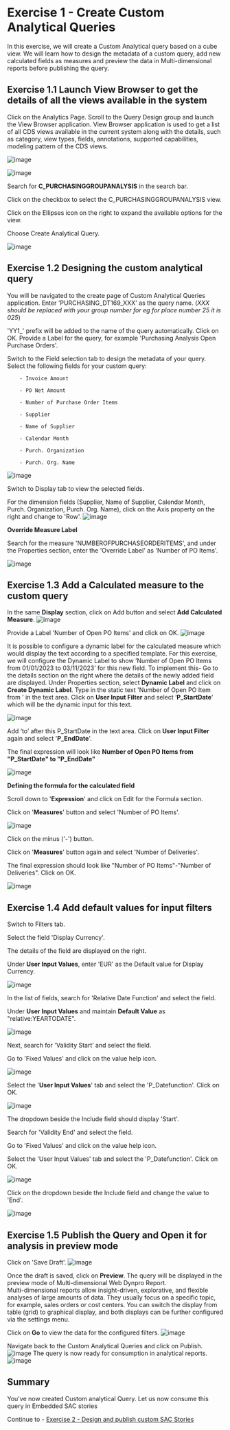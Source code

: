 # Exercise 1 - Create Custom Analytical Queries

In this exercise, we will create a Custom Analytical query based on a cube view. We will learn how to design the metadata of a custom query, add new calculated fields as measures and preview the data in Multi-dimensional reports before publishing the query.

## Exercise 1.1	Launch View Browser to get the details of all the views available in the system

Click on the Analytics Page. 
Scroll to the Query Design group and launch the View Browser application.
View Browser application is used to get a list of all CDS views available in the current system along with the details, such as category, view types, fields, annotations, supported capabilities, modeling pattern of the CDS views. 


![image](https://github.com/SAP-samples/teched2023-DT169/blob/main/exercises/ex1/images/1.png)

![image](https://github.com/SAP-samples/teched2023-DT169/blob/main/exercises/ex1/images/1_a.png)


Search for **C_PURCHASINGGROUPANALYSIS** in the search bar. 

Click on the checkbox to select the C_PURCHASINGGROUPANALYSIS view.

Click on the Ellipses icon on the right to expand the available options for the view.

Choose Create Analytical Query.

![image](https://github.com/SAP-samples/teched2023-DT169/blob/main/exercises/ex1/images/2.png)

## Exercise 1.2 Designing the custom analytical query

You will be navigated to the create page of Custom Analytical Queries application.
Enter 'PURCHASING_DT169_XXX' as the query name. (_XXX should be replaced with your group number for eg for place number 25 it is 025_)

'YY1_' prefix will be added to the name of the query automatically. Click on OK.
Provide a Label for the query, for example 'Purchasing Analysis Open Purchase Orders'.

Switch to the Field selection tab to design the metadata of your query.
    Select the following fields for your custom query:    
    
        - Invoice Amount
        
        - PO Net Amount
        
        - Number of Purchase Order Items
        
        - Supplier
        
        - Name of Supplier
        
        - Calendar Month
        
        - Purch. Organization
        
        - Purch. Org. Name

![image](https://github.com/SAP-samples/teched2023-DT169/blob/main/exercises/ex1/images/3.png)

Switch to Display tab to view the selected fields.

For the dimension fields (Supplier, Name of Supplier, Calendar Month, Purch. Organization, Purch. Org. Name), click on the Axis property on the right and change to 'Row'. 
![image](https://github.com/SAP-samples/teched2023-DT169/blob/main/exercises/ex1/images/4.png)

**Override Measure Label**

Search for the measure 'NUMBEROFPURCHASEORDERITEMS', and under the Properties section, enter the 'Override Label' as 'Number of PO Items'.

![image](https://github.com/SAP-samples/teched2023-DT169/blob/main/exercises/ex1/images/5.png)

## Exercise 1.3 Add a Calculated measure to the custom query

In the same **Display** section, click on Add button and select **Add Calculated Measure**.
![image](https://github.com/SAP-samples/teched2023-DT169/blob/main/exercises/ex1/images/6.png)

Provide a Label 'Number of Open PO Items' and click on OK.
![image](https://github.com/SAP-samples/teched2023-DT169/blob/main/exercises/ex1/images/7.png)

It is possible to configure a dynamic label for the calculated measure which would display the text according to a specified template. For this exercise, we will configure the Dynamic Label to show ’Number of Open PO Items from 01/01/2023 to 03/11/2023’ for this new field.
To implement this- 
Go to the details section on the right where the details of the newly added field are displayed.
Under Properties section, select **Dynamic Label** and click on **Create Dynamic Label**.
Type in the static text 'Number of Open PO Item from ’ in the text area.
Click on **User Input Filter** and select ‘**P_StartDate**’ which will be the dynamic input for this text. 

![image](https://github.com/SAP-samples/teched2023-DT169/blob/main/exercises/ex1/images/8.png)

Add ‘to’ after this P_StartDate in the text area.
Click on **User Input Filter** again and select '**P_EndDate**'.

The final expression will look like **Number of Open PO Items from "P_StartDate" to "P_EndDate"**

![image](https://github.com/SAP-samples/teched2023-DT169/blob/main/exercises/ex1/images/9.png)

**Defining the formula for the calculated field**

Scroll down to '**Expression**' and click on Edit for the Formula section.

Click on '**Measures**' button and select 'Number of PO Items'. 

![image](https://github.com/SAP-samples/teched2023-DT169/blob/main/exercises/ex1/images/10.png)

Click on the minus ('-') button.

Click on '**Measures**' button again and select 'Number of Deliveries'. 

The final expression should look like "Number of PO Items"-"Number of Deliveries". Click on OK.

![image](https://github.com/SAP-samples/teched2023-DT169/blob/main/exercises/ex1/images/11.png)

## Exercise 1.4 Add default values for input filters

Switch to Filters tab.

Select the field 'Display Currency'. 

The details of the field are displayed on the right. 

Under **User Input Values**, enter 'EUR' as the Default value for Display Currency.

![image](https://github.com/SAP-samples/teched2023-DT169/blob/main/exercises/ex1/images/12.png)

In the list of fields, search for 'Relative Date Function' and select the field.

Under **User Input Values** and maintain **Default Value** as "relative:YEARTODATE".

![image](https://github.com/SAP-samples/teched2023-DT169/blob/main/exercises/ex1/images/13.png)

Next, search for 'Validity Start’ and select the field.

Go to 'Fixed Values' and click on the value help icon.

![image](https://github.com/SAP-samples/teched2023-DT169/blob/main/exercises/ex1/images/14.png)

Select the '**User Input Values**' tab and select the 'P_Datefunction'. Click on OK. 

![image](https://github.com/SAP-samples/teched2023-DT169/blob/main/exercises/ex1/images/15.png)


The dropdown beside the Include field should display 'Start'.

Search for 'Validity End' and select the field.

Go to 'Fixed Values' and click on the value help icon.

Select the 'User Input Values' tab and select the 'P_Datefunction'. Click on OK.

![image](https://github.com/SAP-samples/teched2023-DT169/blob/main/exercises/ex1/images/16.png)

Click on the dropdown beside the Include field and change the value to 'End'. 

![image](https://github.com/SAP-samples/teched2023-DT169/blob/main/exercises/ex1/images/17.png)

## Exercise 1.5 Publish the Query and Open it for analysis in preview mode

Click on 'Save Draft'. 
![image](https://github.com/SAP-samples/teched2023-DT169/blob/main/exercises/ex1/images/18.png)

Once the draft is saved, click on **Preview**. 
The query will be displayed in the preview mode of Multi-dimensional Web Dynpro Report.     
Multi-dimensional reports allow insight-driven, explorative, and flexible analyses of large amounts of data. They usually focus on a specific topic, for example, sales orders or cost centers. You can switch the display from table (grid) to graphical display, and both displays can be further configured via the settings menu.

Click on **Go** to view the data for the configured filters.
![image](https://github.com/SAP-samples/teched2023-DT169/blob/main/exercises/ex1/images/21.png)

Navigate back to the Custom Analytical Queries and click on Publish.
![image](https://github.com/SAP-samples/teched2023-DT169/blob/main/exercises/ex1/images/19.png)
The query is now ready for consumption in analytical reports.
![image](https://github.com/SAP-samples/teched2023-DT169/blob/main/exercises/ex1/images/20.png)




## Summary

You've now created Custom analytical Query. Let us now consume this query in Embedded SAC stories

Continue to - [Exercise 2 - Design and publish custom SAC Stories ](../ex2/README.md)


